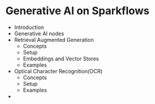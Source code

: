 # Generative AI on Sparkflows

- Introduction
- Generative AI nodes
- Retrieval Augmented Generation
  - Concepts
  - Setup
  - Embeddings and Vector Stores
  - Examples
- Optical Character Recognition(OCR)
  - Concepts
  - Setup
  - Examples
-    
